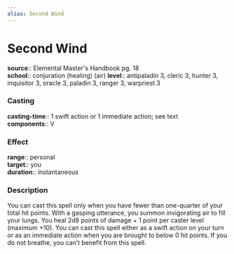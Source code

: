 ```yaml
---
alias: Second Wind
---
```


# Second Wind 

**source**:: Elemental Master's Handbook pg. 18  
**school**:: conjuration (healing) (air)
**level**:: antipaladin 3, cleric 3, hunter 3, inquisitor 3, oracle 3, paladin 3, ranger 3, warpriest 3

### Casting 

**casting-time**:: 1 swift action or 1 immediate action; see text  
**components**:: V

### Effect 

**range**:: personal  
**target**:: you  
**duration**:: instantaneous

### Description 

You can cast this spell only when you have fewer than one-quarter of your total hit points. With a gasping utterance, you summon invigorating air to fill your lungs. You heal 2d8 points of damage + 1 point per caster level (maximum +10). You can cast this spell either as a swift action on your turn or as an immediate action when you are brought to below 0 hit points. If you do not breathe, you can’t benefit from this spell.
